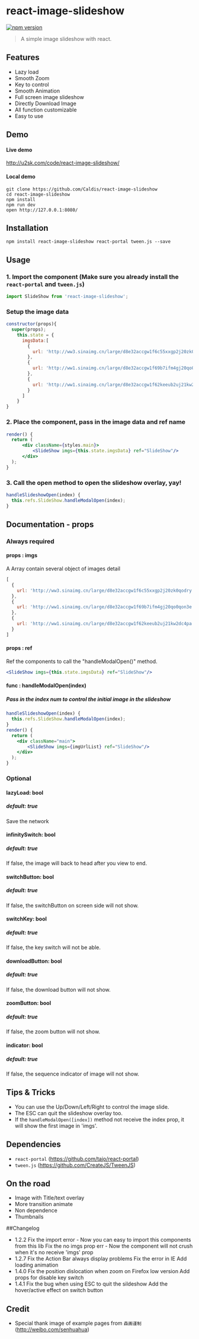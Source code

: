 react-image-slideshow
=====================
[![npm version](https://img.shields.io/npm/v/npm.svg)](https://www.npmjs.com/package/react-image-slideshow)
> A simple image slideshow with react.



## Features
- Lazy load
- Smooth Zoom
- Key to control
- Smooth Animation
- Full screen image slideshow
- Directly Download Image
- All function customizable
- Easy to use



## Demo
#### Live demo
http://u2sk.com/code/react-image-slideshow/
#### Local demo
```shell
git clone https://github.com/Caldis/react-image-slideshow
cd react-image-slideshow
npm install
npm run dev
open http://127.0.0.1:8080/
```
 
 
## Installation
```shell
npm install react-image-slideshow react-portal tween.js --save
```



## Usage
### 1. Import the component (Make sure you already install the ```react-portal``` and ```tween.js```)
```jsx
import SlideShow from 'react-image-slideshow';
```
### Setup the image data
```jsx
constructor(props){
  super(props);
    this.state = {
      imgsData:[
        {
          url: 'http://ww3.sinaimg.cn/large/d8e32accgw1f6c55xxgp2j20zk0qodry.jpg'
        },
        {
          url: 'http://ww1.sinaimg.cn/large/d8e32accgw1f69b7ifm4gj20qo0qon3e.jpg'
        },
        {
          url: 'http://ww1.sinaimg.cn/large/d8e32accgw1f62keeub2uj21kw2dc4pa.jpg'
        }
      ]
    }
}
```
### 2. Place the component, pass in the image data and ref name
```jsx
render() {
  return (
      <div className={styles.main}>
          <SlideShow imgs={this.state.imgsData} ref="SlideShow"/>
      </div>
  );
}
```
### 3. Call the open method to open the slideshow overlay, yay!
```jsx
handleSlideshowOpen(index) {
  this.refs.SlideShow.handleModalOpen(index);
}
```



## Documentation - props
### Always required
#### props : imgs
A Array contain several object of images detail
```jsx
[
  {
    url: 'http://ww3.sinaimg.cn/large/d8e32accgw1f6c55xxgp2j20zk0qodry.jpg'
  },
  {
    url: 'http://ww1.sinaimg.cn/large/d8e32accgw1f69b7ifm4gj20qo0qon3e.jpg'
  },
  {
    url: 'http://ww1.sinaimg.cn/large/d8e32accgw1f62keeub2uj21kw2dc4pa.jpg'
  }
]
```
#### props : ref
Ref the components to call the "handleModalOpen()" method.
```jsx
<SlideShow imgs={this.state.imgsData} ref="SlideShow"/>
```
#### func : handleModalOpen(index)
##### Pass in the index num to control the initial image in the slideshow
```jsx
handleSlideshowOpen(index) {
  this.refs.SlideShow.handleModalOpen(index);
}
render() {
  return (
    <div className="main">
        <SlideShow imgs={imgUrlList} ref="SlideShow"/>
    </div>
  );
}
```
### Optional
#### lazyLoad: bool
##### default: true
Save the network
#### infinitySwitch: bool
##### default: true
If false, the image will back to head after you view to end.
#### switchButton: bool
##### default: true
If false, the switchButton on screen side will not show.
#### switchKey: bool
##### default: true
If false, the key switch will not be able.
#### downloadButton: bool
##### default: true
If false, the download button will not show.
#### zoomButton: bool
##### default: true
If false, the zoom button will not show.
#### indicator: bool
##### default: true
If false, the sequence indicator of image will not show.



## Tips & Tricks
- You can use the Up/Down/Left/Right to control the image slide.
- The ESC can quit the slideshow overlay too.
- If the ```handleModalOpen([index])``` method not receive the index prop, it will show the first image in 'imgs'.



## Dependencies
- ```react-portal``` (https://github.com/tajo/react-portal)
- ```tween.js``` (https://github.com/CreateJS/TweenJS)



## On the road
- Image with Title/text overlay
- More transition animate
- Non dependence
- Thumbnails



##Changelog
- 1.2.2
Fix the import error     - Now you can easy to import this components from this lib
Fix the no imgs prop err - Now the component will not crush when it's no receive 'imgs' prop
- 1.2.7
Fix the Action Bar always display problems
Fix the error in IE
Add loading animation
- 1.4.0
Fix the position dislocation when zoom on Firefox low version
Add props for disable key switch
- 1.4.1
Fix the bug when using ESC to quit the sildeshow
Add the hover/active effect on switch button

## Credit
- Special thank image of example pages from ```森画谨制```(http://weibo.com/senhuahua)
